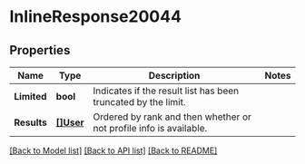 # InlineResponse20044

## Properties

Name | Type | Description | Notes
------------ | ------------- | ------------- | -------------
**Limited** | **bool** | Indicates if the result list has been truncated by the limit. | 
**Results** | [**[]User**](User.md) | Ordered by rank and then whether or not profile info is available. | 

[[Back to Model list]](../README.md#documentation-for-models) [[Back to API list]](../README.md#documentation-for-api-endpoints) [[Back to README]](../README.md)


